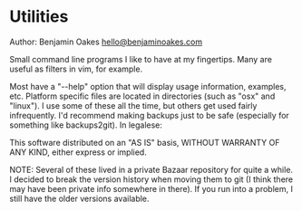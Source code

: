 Utilities
=========

Author: Benjamin Oakes <hello@benjaminoakes.com>

Small command line programs I like to have at my fingertips.  Many are useful as filters in vim, for example.

Most have a "--help" option that will display usage information, examples, etc.  Platform specific files are located in directories (such as "osx" and "linux").  I use some of these all the time, but others get used fairly infrequently.  I'd recommend making backups just to be safe (especially for something like backups2git).  In legalese:

This software distributed on an "AS IS" basis, WITHOUT WARRANTY OF ANY KIND, either express or implied.

NOTE: Several of these lived in a private Bazaar repository for quite a while.  I decided to break the version history when moving them to git (I think there may have been private info somewhere in there).  If you run into a problem, I still have the older versions available.

